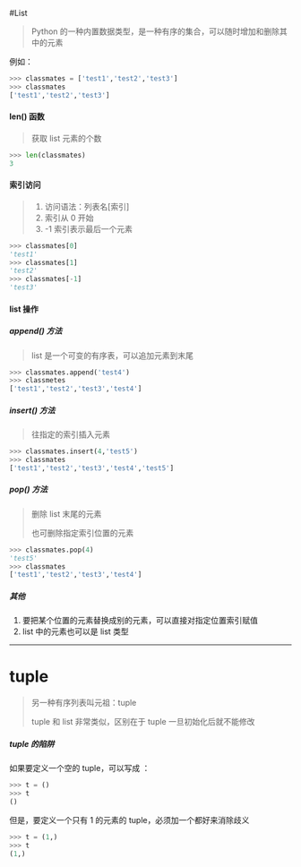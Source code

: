 #List

> Python 的一种内置数据类型，是一种有序的集合，可以随时增加和删除其中的元素

例如：

```python
>>> classmates = ['test1','test2','test3']
>>> classmates
['test1','test2','test3']
```

#### len\(\) 函数

> 获取 list 元素的个数

```python
>>> len(classmates)
3
```

#### 索引访问

> 1. 访问语法：列表名\[索引\]
> 2. 索引从 0 开始
> 3. -1 索引表示最后一个元素

```python
>>> classmates[0]
'test1'
>>> classmates[1]
'test2'
>>> classmates[-1]
'test3'
```

#### list 操作

##### append\(\) 方法

> list 是一个可变的有序表，可以追加元素到末尾

```python
>>> classmates.append('test4')
>>> classmetes
['test1','test2','test3','test4']
```

##### insert\(\) 方法

> 往指定的索引插入元素

```python
>>> classmates.insert(4,'test5')
>>> classmates
['test1','test2','test3','test4','test5']
```

##### pop\(\) 方法

> 删除 list 末尾的元素
>
> 也可删除指定索引位置的元素

```python
>>> classmates.pop(4)
'test5'
>>> classmates
['test1','test2','test3','test4']
```

##### 其他

1. 要把某个位置的元素替换成别的元素，可以直接对指定位置索引赋值
2. list 中的元素也可以是 list 类型

---

# tuple

> 另一种有序列表叫元祖：tuple
>
> tuple 和 list 非常类似，区别在于 tuple 一旦初始化后就不能修改

##### tuple 的陷阱

如果要定义一个空的 tuple，可以写成 ：

```python
>>> t = ()
>>> t
()
```

但是，要定义一个只有 1 的元素的 tuple，必须加一个都好来消除歧义

```python
>>> t = (1,)
>>> t
(1,)
```
